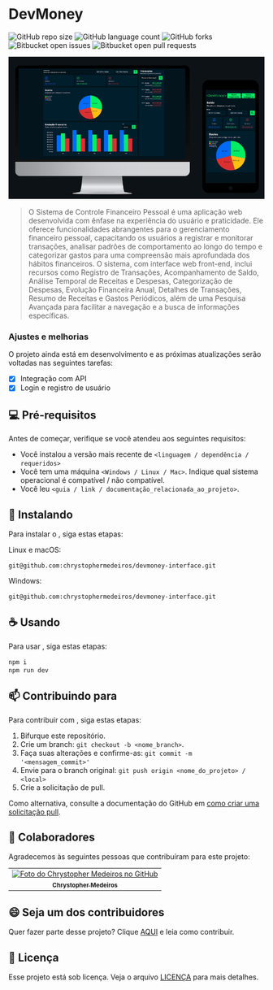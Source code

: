 # DevMoney

![GitHub repo size](https://img.shields.io/github/repo-size/iuricode/README-template?style=for-the-badge)
![GitHub language count](https://img.shields.io/github/languages/count/https%3A%2F%2Fgithub.com%2Fchrystophermedeiros/https%3A%2F%2Fgithub.com%2Fchrystophermedeiros%2Fdevmoney-interface)
![GitHub forks](https://img.shields.io/github/forks/iuricode/README-template?style=for-the-badge)
![Bitbucket open issues](https://img.shields.io/bitbucket/issues/iuricode/README-template?style=for-the-badge)
![Bitbucket open pull requests](https://img.shields.io/bitbucket/pr-raw/iuricode/README-template?style=for-the-badge)


<img src="./src/assets/tela-devMoney.png" alt="Exemplo imagem">

> O Sistema de Controle Financeiro Pessoal é uma aplicação web desenvolvida com ênfase na experiência do usuário e praticidade. Ele oferece funcionalidades abrangentes para o gerenciamento financeiro pessoal, capacitando os usuários a registrar e monitorar transações, analisar padrões de comportamento ao longo do tempo e categorizar gastos para uma compreensão mais aprofundada dos hábitos financeiros. O sistema, com interface web front-end, inclui recursos como Registro de Transações, Acompanhamento de Saldo, Análise Temporal de Receitas e Despesas, Categorização de Despesas, Evolução Financeira Anual, Detalhes de Transações, Resumo de Receitas e Gastos Periódicos, além de uma Pesquisa Avançada para facilitar a navegação e a busca de informações específicas.

### Ajustes e melhorias

O projeto ainda está em desenvolvimento e as próximas atualizações serão voltadas nas seguintes tarefas:

- [x] Integração com API
- [x] Login e registro de usuário

## 💻 Pré-requisitos

Antes de começar, verifique se você atendeu aos seguintes requisitos:

- Você instalou a versão mais recente de `<linguagem / dependência / requeridos>`
- Você tem uma máquina `<Windows / Linux / Mac>`. Indique qual sistema operacional é compatível / não compatível.
- Você leu `<guia / link / documentação_relacionada_ao_projeto>`.

## 🚀 Instalando <devmoney-interface>

Para instalar o <devmoney-interface>, siga estas etapas:

Linux e macOS:

```
git@github.com:chrystophermedeiros/devmoney-interface.git
```

Windows:

```
git@github.com:chrystophermedeiros/devmoney-interface.git
```

## ☕ Usando <devmoney-interface>

Para usar <devmoney-interface>, siga estas etapas:

```
npm i
npm run dev
```


## 📫 Contribuindo para <devmoney-interface>

Para contribuir com <devmoney-interface>, siga estas etapas:

1. Bifurque este repositório.
2. Crie um branch: `git checkout -b <nome_branch>`.
3. Faça suas alterações e confirme-as: `git commit -m '<mensagem_commit>'`
4. Envie para o branch original: `git push origin <nome_do_projeto> / <local>`
5. Crie a solicitação de pull.

Como alternativa, consulte a documentação do GitHub em [como criar uma solicitação pull](https://help.github.com/en/github/collaborating-with-issues-and-pull-requests/creating-a-pull-request).

## 🤝 Colaboradores

Agradecemos às seguintes pessoas que contribuíram para este projeto:

<table>
  <tr>
    <td align="center">
      <a href="https://www.linkedin.com/in/chrystopher-medeiros/" title="Linkedin">
        <img src="https://avatars.githubusercontent.com/u/91420438?v=4" width="100px;" alt="Foto do Chrystopher Medeiros no GitHub"/><br>
        <sub>
          <b>Chrystopher Medeiros</b>
        </sub>
      </a>
    </td>
  </tr>
</table>

## 😄 Seja um dos contribuidores

Quer fazer parte desse projeto? Clique [AQUI](CONTRIBUTING.md) e leia como contribuir.

## 📝 Licença

Esse projeto está sob licença. Veja o arquivo [LICENÇA](LICENSE.md) para mais detalhes.
